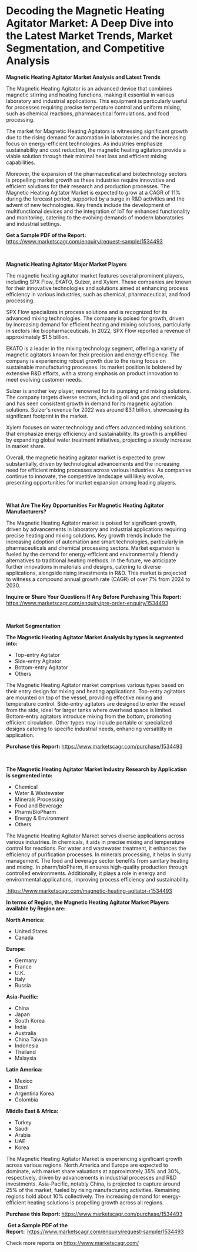 <p><h1>Decoding the Magnetic Heating Agitator Market: A Deep Dive into the Latest Market Trends, Market Segmentation, and Competitive Analysis</h1></p><p><strong>Magnetic Heating Agitator Market Analysis and Latest Trends</strong></p>
<p><p>The Magnetic Heating Agitator is an advanced device that combines magnetic stirring and heating functions, making it essential in various laboratory and industrial applications. This equipment is particularly useful for processes requiring precise temperature control and uniform mixing, such as chemical reactions, pharmaceutical formulations, and food processing. </p><p>The market for Magnetic Heating Agitators is witnessing significant growth due to the rising demand for automation in laboratories and the increasing focus on energy-efficient technologies. As industries emphasize sustainability and cost reduction, the magnetic heating agitators provide a viable solution through their minimal heat loss and efficient mixing capabilities. </p><p>Moreover, the expansion of the pharmaceutical and biotechnology sectors is propelling market growth as these industries require innovative and efficient solutions for their research and production processes. The Magnetic Heating Agitator Market is expected to grow at a CAGR of 11% during the forecast period, supported by a surge in R&D activities and the advent of new technologies. Key trends include the development of multifunctional devices and the integration of IoT for enhanced functionality and monitoring, catering to the evolving demands of modern laboratories and industrial settings.</p></p>
<p><strong>Get a Sample PDF of the Report:&nbsp;</strong> <a href="https://www.marketscagr.com/enquiry/request-sample/1534493?utm_campaign=3215&utm_medium=2&utm_source=Github&utm_content=ia&utm_term=11042025&utm_id=magnetic-heating-agitator">https://www.marketscagr.com/enquiry/request-sample/1534493</a></p>
<p>&nbsp;</p>
<p><strong>Magnetic Heating Agitator Major Market Players</strong></p>
<p><p>The magnetic heating agitator market features several prominent players, including SPX Flow, EKATO, Sulzer, and Xylem. These companies are known for their innovative technologies and solutions aimed at enhancing process efficiency in various industries, such as chemical, pharmaceutical, and food processing.</p><p>SPX Flow specializes in process solutions and is recognized for its advanced mixing technologies. The company is poised for growth, driven by increasing demand for efficient heating and mixing solutions, particularly in sectors like biopharmaceuticals. In 2022, SPX Flow reported a revenue of approximately $1.5 billion.</p><p>EKATO is a leader in the mixing technology segment, offering a variety of magnetic agitators known for their precision and energy efficiency. The company is experiencing robust growth due to the rising focus on sustainable manufacturing processes. Its market position is bolstered by extensive R&D efforts, with a strong emphasis on product innovation to meet evolving customer needs.</p><p>Sulzer is another key player, renowned for its pumping and mixing solutions. The company targets diverse sectors, including oil and gas and chemicals, and has seen consistent growth in demand for its magnetic agitation solutions. Sulzer's revenue for 2022 was around $3.1 billion, showcasing its significant footprint in the market.</p><p>Xylem focuses on water technology and offers advanced mixing solutions that emphasize energy efficiency and sustainability. Its growth is amplified by expanding global water treatment initiatives, projecting a steady increase in market share.</p><p>Overall, the magnetic heating agitator market is expected to grow substantially, driven by technological advancements and the increasing need for efficient mixing processes across various industries. As companies continue to innovate, the competitive landscape will likely evolve, presenting opportunities for market expansion among leading players.</p></p>
<p>&nbsp;</p>
<p><strong>What Are The Key Opportunities For Magnetic Heating Agitator Manufacturers?</strong></p>
<p><p>The Magnetic Heating Agitator market is poised for significant growth, driven by advancements in laboratory and industrial applications requiring precise heating and mixing solutions. Key growth trends include the increasing adoption of automation and smart technologies, particularly in pharmaceuticals and chemical processing sectors. Market expansion is fueled by the demand for energy-efficient and environmentally friendly alternatives to traditional heating methods. In the future, we anticipate further innovations in materials and designs, catering to diverse applications, alongside rising investments in R&D. This market is projected to witness a compound annual growth rate (CAGR) of over 7% from 2024 to 2030.</p></p>
<p><strong>Inquire or Share Your Questions If Any Before Purchasing This Report:</strong> <a href="https://www.marketscagr.com/enquiry/pre-order-enquiry/1534493?utm_campaign=3215&utm_medium=2&utm_source=Github&utm_content=ia&utm_term=11042025&utm_id=magnetic-heating-agitator">https://www.marketscagr.com/enquiry/pre-order-enquiry/1534493</a></p>
<p>&nbsp;</p>
<p><strong>Market Segmentation</strong></p>
<p><strong>The Magnetic Heating Agitator Market Analysis by types is segmented into:</strong></p>
<p><ul><li>Top-entry Agitator</li><li>Side-entry Agitator</li><li>Bottom-entry Agitator</li><li>Others</li></ul></p>
<p><p>The Magnetic Heating Agitator market comprises various types based on their entry design for mixing and heating applications. Top-entry agitators are mounted on top of the vessel, providing effective mixing and temperature control. Side-entry agitators are designed to enter the vessel from the side, ideal for larger tanks where overhead space is limited. Bottom-entry agitators introduce mixing from the bottom, promoting efficient circulation. Other types may include portable or specialized designs catering to specific industrial needs, enhancing versatility in application.</p></p>
<p><strong>Purchase this Report:&nbsp;</strong><a href="https://www.marketscagr.com/purchase/1534493?utm_campaign=3215&utm_medium=2&utm_source=Github&utm_content=ia&utm_term=11042025&utm_id=magnetic-heating-agitator">https://www.marketscagr.com/purchase/1534493</a></p>
<p>&nbsp;</p>
<p><strong>The Magnetic Heating Agitator Market Industry Research by Application is segmented into:</strong></p>
<p><ul><li>Chemical</li><li>Water & Wastewater</li><li>Minerals Processing</li><li>Food and Beverage</li><li>Pharm/BioPharm</li><li>Energy & Environment</li><li>Others</li></ul></p>
<p><p>The Magnetic Heating Agitator Market serves diverse applications across various industries. In chemicals, it aids in precise mixing and temperature control for reactions. For water and wastewater treatment, it enhances the efficiency of purification processes. In minerals processing, it helps in slurry management. The food and beverage sector benefits from sanitary heating and mixing. In pharm/bioPharm, it ensures high-quality production through controlled environments. Additionally, it plays a role in energy and environmental applications, improving process efficiency and sustainability.</p></p>
<p><a href="https://www.marketscagr.com/magnetic-heating-agitator-r1534493?utm_campaign=3215&utm_medium=2&utm_source=Github&utm_content=ia&utm_term=11042025&utm_id=magnetic-heating-agitator">&nbsp;https://www.marketscagr.com/magnetic-heating-agitator-r1534493</a></p>
<p><strong>In terms of Region, the Magnetic Heating Agitator Market Players available by Region are:</strong></p>
<p>
    <p> <strong> North America: </strong>
        <ul>
            <li>United States</li>
            <li>Canada</li>
        </ul>
        </p> 
    <p> <strong> Europe: </strong>
        <ul>
            <li>Germany</li>
            <li>France</li>
            <li>U.K.</li>
            <li>Italy</li>
            <li>Russia</li>
        </ul>
        </p> 
    <p> <strong> Asia-Pacific: </strong>
        <ul>
            <li>China</li>
            <li>Japan</li>
            <li>South Korea</li>
            <li>India</li>
            <li>Australia</li>
            <li>China Taiwan</li>
            <li>Indonesia</li>
            <li>Thailand</li>
            <li>Malaysia</li>
        </ul>
        </p> 
    <p> <strong> Latin America: </strong>
        <ul>
            <li>Mexico</li>
            <li>Brazil</li>
            <li>Argentina Korea</li>
            <li>Colombia</li>
        </ul>
        </p> 
    <p> <strong> Middle East & Africa: </strong>
        <ul>
            <li>Turkey</li>
            <li>Saudi</li>
            <li>Arabia</li>
            <li>UAE</li>
            <li>Korea</li>
        </ul>
    </p>
    </p>
<p><p>The Magnetic Heating Agitator Market is experiencing significant growth across various regions. North America and Europe are expected to dominate, with market share valuations at approximately 35% and 30%, respectively, driven by advancements in industrial processes and R&D investments. Asia-Pacific, notably China, is projected to capture around 25% of the market, fueled by rising manufacturing activities. Remaining regions hold about 10% collectively. The increasing demand for energy-efficient heating solutions is propelling growth across all regions.</p></p>
<p><strong>Purchase this Report: </strong><a href="https://www.marketscagr.com/purchase/1534493?utm_campaign=3215&utm_medium=2&utm_source=Github&utm_content=ia&utm_term=11042025&utm_id=magnetic-heating-agitator">https://www.marketscagr.com/purchase/1534493</a></p>
<p>&nbsp;<strong>Get a Sample PDF of the Report:&nbsp;&nbsp;</strong><a href="https://www.marketscagr.com/enquiry/request-sample/1534493?utm_campaign=3215&utm_medium=2&utm_source=Github&utm_content=ia&utm_term=11042025&utm_id=magnetic-heating-agitator">https://www.marketscagr.com/enquiry/request-sample/1534493</a></p>
<p><strong></strong></p>
<p>Check more reports on <a href="https://www.marketscagr.com/?utm_campaign=3215&utm_medium=2&utm_source=Github&utm_content=ia&utm_term=11042025&utm_id=magnetic-heating-agitator">https://www.marketscagr.com/</a></p>